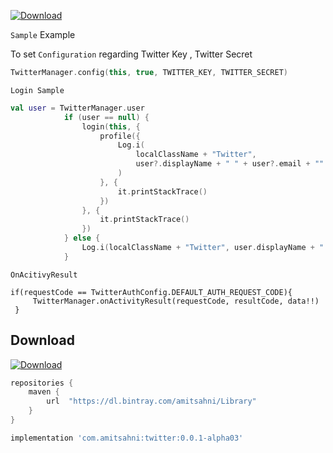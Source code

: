[ ![Download](https://api.bintray.com/packages/amitsahni/Library/twitter/images/download.svg) ](https://bintray.com/amitsahni/Library/twitter/_latestVersion)

`Sample` Example

To set `Configuration` regarding Twitter Key , Twitter Secret

```kotlin
TwitterManager.config(this, true, TWITTER_KEY, TWITTER_SECRET)
```

`Login Sample`

```kotlin
val user = TwitterManager.user
            if (user == null) {
                login(this, {
                    profile({
                        Log.i(
                            localClassName + "Twitter",
                            user?.displayName + " " + user?.email + "" + user?.phoneNumber
                        )
                    }, {
                        it.printStackTrace()
                    })
                }, {
                    it.printStackTrace()
                })
            } else {
                Log.i(localClassName + "Twitter", user.displayName + " " + user.email + "" + user.phoneNumber)
            } 
```

`OnAcitivyResult`

```
if(requestCode == TwitterAuthConfig.DEFAULT_AUTH_REQUEST_CODE){
     TwitterManager.onActivityResult(requestCode, resultCode, data!!)
 }
```

Download
--------

[ ![Download](https://api.bintray.com/packages/amitsahni/Library/twitter/images/download.svg) ](https://bintray.com/amitsahni/Library/twitter/_latestVersion)


```groovy
repositories {
    maven {
        url  "https://dl.bintray.com/amitsahni/Library" 
    }
}
```

```groovy
implementation 'com.amitsahni:twitter:0.0.1-alpha03'
```